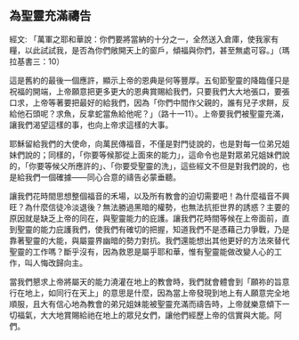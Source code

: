 ## 為聖靈充滿禱告 ##

經文: 「萬軍之耶和華說：你們要將當納的十分之一，全然送入倉庫，使我家有糧，以此試試我，是否為你們敞開天上的窗戶，傾福與你們，甚至無處可容。」（瑪拉基書三：10）



這是舊約的最後一個應許，顯示上帝的恩典是何等豐厚。五旬節聖靈的降臨僅只是祝福的開端，上帝願意把更多更大的恩典賞賜給我們，只要我們大大地張口，要張口求，上帝等著要把最好的給我們，因為「你們中間作父親的，誰有兒子求餅，反給他石頭呢？求魚，反拿蛇當魚給他呢？」（路十一11）。上帝要我們被聖靈充滿，讓我們渴望這樣的事，也向上帝求這樣的大事。

耶穌留給我們的大使命，向萬民傳福音，不僅是對門徒說的，也是對每一位弟兄姐妹們說的；同樣的，「你要等候那從上面來的能力」，這命令也是對眾弟兄姐妹們說的，「你要等候父所應許的」、「你要受聖靈的洗」，這些經文不但是對我們說的，也是給我們一個確據——同心合意的禱告必蒙垂聽。

讓我們花時間思想整個福音的禾場，以及所有教會的迫切需要吧！為什麼福音不興旺？為什麼信徒冷淡退後？無法勝過黑暗的權勢，也無法抗拒世界的誘惑？主要的原因就是缺乏上帝的同在，與聖靈能力的庇護。讓我們花時間等候在上帝面前，直到聖靈的能力庇護我們，使我們有確切的把握，知道我們不是憑藉己力爭戰，乃是靠著聖靈的大能，與屬靈界幽暗的勢力對抗。我們還能想出其他更好的方法來替代聖靈的工作嗎？斷乎沒有，因為救恩是屬乎耶和華，惟有聖靈能做改變人心的工作，叫人悔改歸向主。

當我們懇求上帝將屬天的能力澆灌在地上的教會時，我們就會體會到「願祢的旨意行在地上，如同行在天上」的意思是什麼，因為當上帝發現到地上有人願意完全地順服，且大有信心地為教會的弟兄姐妹能被聖靈充滿而禱告時，上帝就樂意傾下一切福氣，大大地賞賜給祂在地上的眾兒女們，讓他們經歷上帝的信實與大能。阿們。